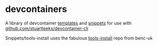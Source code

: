 # devcontainers

A library of devcontainer [templates](containers/README.md) and [snippets](snippets/README.md) for use with [github.com/stuartleeks/devcontainer-cli](https://github.com/stuartleeks/devcontainer-cli)

Snippets/tools-install uses the fabulous [tools-install](https://github.com/benc-uk/tools-install) repo from benc-uk
